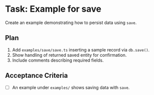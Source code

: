 # Task: Example for save

Create an example demonstrating how to persist data using `save`.

## Plan
1. Add `examples/save/save.ts` inserting a sample record via `db.save()`.
2. Show handling of returned saved entity for confirmation.
3. Include comments describing required fields.

## Acceptance Criteria
- [ ] An example under `examples/` shows saving data with `save`.
